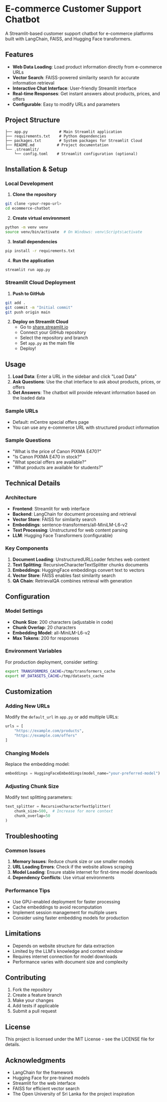 # E-commerce Customer Support Chatbot

A Streamlit-based customer support chatbot for e-commerce platforms built with LangChain, FAISS, and Hugging Face transformers.

## Features

- **Web Data Loading**: Load product information directly from e-commerce URLs
- **Vector Search**: FAISS-powered similarity search for accurate information retrieval
- **Interactive Chat Interface**: User-friendly Streamlit interface
- **Real-time Responses**: Get instant answers about products, prices, and offers
- **Configurable**: Easy to modify URLs and parameters

## Project Structure

```
├── app.py              # Main Streamlit application
├── requirements.txt    # Python dependencies
├── packages.txt        # System packages for Streamlit Cloud
├── README.md          # Project documentation
└── .streamlit/
    └── config.toml    # Streamlit configuration (optional)
```

## Installation & Setup

### Local Development

1. **Clone the repository**
```bash
git clone <your-repo-url>
cd ecommerce-chatbot
```

2. **Create virtual environment**
```bash
python -m venv venv
source venv/bin/activate  # On Windows: venv\Scripts\activate
```

3. **Install dependencies**
```bash
pip install -r requirements.txt
```

4. **Run the application**
```bash
streamlit run app.py
```

### Streamlit Cloud Deployment

1. **Push to GitHub**
```bash
git add .
git commit -m "Initial commit"
git push origin main
```

2. **Deploy on Streamlit Cloud**
   - Go to [share.streamlit.io](https://share.streamlit.io)
   - Connect your GitHub repository
   - Select the repository and branch
   - Set `app.py` as the main file
   - Deploy!

## Usage

1. **Load Data**: Enter a URL in the sidebar and click "Load Data"
2. **Ask Questions**: Use the chat interface to ask about products, prices, or offers
3. **Get Answers**: The chatbot will provide relevant information based on the loaded data

### Sample URLs

- Default: mCentre special offers page
- You can use any e-commerce URL with structured product information

### Sample Questions

- "What is the price of Canon PIXMA E470?"
- "Is Canon PIXMA E470 in stock?"
- "What special offers are available?"
- "What products are available for students?"

## Technical Details

### Architecture

- **Frontend**: Streamlit for web interface
- **Backend**: LangChain for document processing and retrieval
- **Vector Store**: FAISS for similarity search
- **Embeddings**: sentence-transformers/all-MiniLM-L6-v2
- **Text Processing**: Unstructured for web content parsing
- **LLM**: Hugging Face Transformers (configurable)

### Key Components

1. **Document Loading**: UnstructuredURLLoader fetches web content
2. **Text Splitting**: RecursiveCharacterTextSplitter chunks documents
3. **Embeddings**: HuggingFace embeddings convert text to vectors
4. **Vector Store**: FAISS enables fast similarity search
5. **QA Chain**: RetrievalQA combines retrieval with generation

## Configuration

### Model Settings

- **Chunk Size**: 200 characters (adjustable in code)
- **Chunk Overlap**: 20 characters
- **Embedding Model**: all-MiniLM-L6-v2
- **Max Tokens**: 200 for responses

### Environment Variables

For production deployment, consider setting:

```bash
export TRANSFORMERS_CACHE=/tmp/transformers_cache
export HF_DATASETS_CACHE=/tmp/datasets_cache
```

## Customization

### Adding New URLs

Modify the `default_url` in `app.py` or add multiple URLs:

```python
urls = [
    "https://example.com/products",
    "https://example.com/offers"
]
```

### Changing Models

Replace the embedding model:

```python
embeddings = HuggingFaceEmbeddings(model_name="your-preferred-model")
```

### Adjusting Chunk Size

Modify text splitting parameters:

```python
text_splitter = RecursiveCharacterTextSplitter(
    chunk_size=500,  # Increase for more context
    chunk_overlap=50
)
```

## Troubleshooting

### Common Issues

1. **Memory Issues**: Reduce chunk size or use smaller models
2. **URL Loading Errors**: Check if the website allows scraping
3. **Model Loading**: Ensure stable internet for first-time model downloads
4. **Dependency Conflicts**: Use virtual environments

### Performance Tips

- Use GPU-enabled deployment for faster processing
- Cache embeddings to avoid recomputation
- Implement session management for multiple users
- Consider using faster embedding models for production

## Limitations

- Depends on website structure for data extraction
- Limited by the LLM's knowledge and context window
- Requires internet connection for model downloads
- Performance varies with document size and complexity

## Contributing

1. Fork the repository
2. Create a feature branch
3. Make your changes
4. Add tests if applicable
5. Submit a pull request

## License

This project is licensed under the MIT License - see the LICENSE file for details.

## Acknowledgments

- LangChain for the framework
- Hugging Face for pre-trained models
- Streamlit for the web interface
- FAISS for efficient vector search
- The Open University of Sri Lanka for the project inspiration


